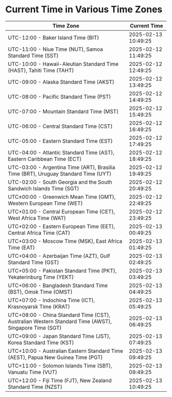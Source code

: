# Current Time in Various Time Zones

| Time Zone | Current Time |
|-----------|--------------|
| UTC-12:00 - Baker Island Time (BIT) | 2025-02-13 10:49:25 |
| UTC-11:00 - Niue Time (NUT), Samoa Standard Time (SST) | 2025-02-12 11:49:25 |
| UTC-10:00 - Hawaii-Aleutian Standard Time (HAST), Tahiti Time (TAHT) | 2025-02-12 12:49:25 |
| UTC-09:00 - Alaska Standard Time (AKST) | 2025-02-12 13:49:25 |
| UTC-08:00 - Pacific Standard Time (PST) | 2025-02-12 14:49:25 |
| UTC-07:00 - Mountain Standard Time (MST) | 2025-02-12 15:49:25 |
| UTC-06:00 - Central Standard Time (CST) | 2025-02-12 16:49:25 |
| UTC-05:00 - Eastern Standard Time (EST) | 2025-02-12 17:49:25 |
| UTC-04:00 - Atlantic Standard Time (AST), Eastern Caribbean Time (ECT) | 2025-02-12 18:49:25 |
| UTC-03:00 - Argentina Time (ART), Brasília Time (BRT), Uruguay Standard Time (UYT) | 2025-02-12 19:49:25 |
| UTC-02:00 - South Georgia and the South Sandwich Islands Time (SGT) | 2025-02-12 20:49:25 |
| UTC±00:00 - Greenwich Mean Time (GMT), Western European Time (WET) | 2025-02-12 22:49:25 |
| UTC+01:00 - Central European Time (CET), West Africa Time (WAT) | 2025-02-12 23:49:25 |
| UTC+02:00 - Eastern European Time (EET), Central Africa Time (CAT) | 2025-02-13 00:49:25 |
| UTC+03:00 - Moscow Time (MSK), East Africa Time (EAT) | 2025-02-13 01:49:25 |
| UTC+04:00 - Azerbaijan Time (AZT), Gulf Standard Time (GST) | 2025-02-13 02:49:25 |
| UTC+05:00 - Pakistan Standard Time (PKT), Yekaterinburg Time (YEKT) | 2025-02-13 03:49:25 |
| UTC+06:00 - Bangladesh Standard Time (BST), Omsk Time (OMST) | 2025-02-13 04:49:25 |
| UTC+07:00 - Indochina Time (ICT), Krasnoyarsk Time (KRAT) | 2025-02-13 05:49:25 |
| UTC+08:00 - China Standard Time (CST), Australian Western Standard Time (AWST), Singapore Time (SGT) | 2025-02-13 06:49:25 |
| UTC+09:00 - Japan Standard Time (JST), Korea Standard Time (KST) | 2025-02-13 07:49:25 |
| UTC+10:00 - Australian Eastern Standard Time (AEST), Papua New Guinea Time (PGT) | 2025-02-13 09:49:25 |
| UTC+11:00 - Solomon Islands Time (SBT), Vanuatu Time (VUT) | 2025-02-13 09:49:25 |
| UTC+12:00 - Fiji Time (FJT), New Zealand Standard Time (NZST) | 2025-02-13 10:49:25 |
